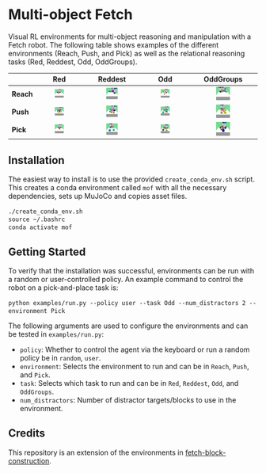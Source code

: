# Multi-object Fetch

Visual RL environments for multi-object reasoning and manipulation with a Fetch robot. 
The following table shows examples of the different environments (Reach, Push, and Pick) as well as the relational
reasoning tasks (Red, Reddest, Odd, OddGroups).

|           |                           Red                            |                           Reddest                            |                           Odd                            |                           OddGroups                            |
|:----------|:--------------------------------------------------------:|:------------------------------------------------------------:|:--------------------------------------------------------:|:--------------------------------------------------------------:|
| **Reach** | <img style="width: 22%;" src="docs/images/ReachRed.png"> | <img style="width: 22%;" src="docs/images/ReachReddest.png"> | <img style="width: 22%;" src="docs/images/ReachOdd.png"> | <img style="width: 22%;" src="docs/images/ReachOddGroups.png"> |
| **Push**  | <img style="width: 22%;" src="docs/images/PushRed.png">  | <img style="width: 22%;" src="docs/images/PushReddest.png">  | <img style="width: 22%;" src="docs/images/PushOdd.png">  | <img style="width: 22%;" src="docs/images/PushOddGroups.png">  |
| **Pick**  | <img style="width: 22%;" src="docs/images/PickRed.png">  | <img style="width: 22%;" src="docs/images/PickReddest.png">  | <img style="width: 22%;" src="docs/images/PickOdd.png">  | <img style="width: 22%;" src="docs/images/PickOddGroups.png">  |

## Installation
The easiest way to install is to use the provided `create_conda_env.sh` script. This creates a conda environment called `mof` with all the necessary dependencies, sets up MuJoCo and copies asset files.
```
./create_conda_env.sh
source ~/.bashrc
conda activate mof
```

## Getting Started
To verify that the installation was successful, environments can be run with a random or user-controlled policy. An example command to control the robot on a pick-and-place task is:
``` 
python examples/run.py --policy user --task Odd --num_distractors 2 --environment Pick
```


The following arguments are used to configure the environments and can be tested in `examples/run.py`:
- `policy`: Whether to control the agent via the keyboard or run a random policy be in `random`, `user`.
- `environment`: Selects the environment to run and can be in `Reach`, `Push`, and `Pick`.
- `task`: Selects which task to run and can be in `Red`, `Reddest`, `Odd`, and `OddGroups`.
- `num_distractors`: Number of distractor targets/blocks to use in the environment.

## Credits
This repository is an extension of the environments in [fetch-block-construction](https://github.com/richardrl/fetch-block-construction).